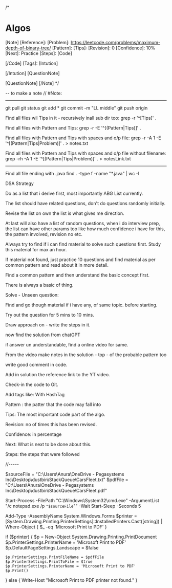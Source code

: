 /*
# Algos
[Note]
[Reference]: 
[Problem]: https://leetcode.com/problems/maximum-depth-of-binary-tree/
[Pattern]: 
[Tips]: 
[Revision]: 0
[Confidence]: 10%
[Next]: Practice 
[Steps]: 
[Code]	
	
[/Code]
[Tags]: 
[Intution]

[/Intution]
[QuestionNote]

[QuestionNote]
[/Note]
*/

--
 to make a note
// #Note: 

---



git pull
git status
git add *
git commit -m "LL middle"
git push origin


Find all files wil Tips in it - recursively inall sub dir too: 
	grep -r '^\[Tips\]' .

Find all files with Pattern and Tips: 
	grep -r -E '^\[(Pattern|Tips)\]' .

Find all files with Pattern and Tips with spaces and o/p file:
	grep -r -A 1 -E '^\[(Pattern|Tips|Problem)\]' . > notes.txt


Find all files with Pattern and Tips with spaces and o/p file without filename:
	grep -rh -A 1 -E '^\[(Pattern|Tips|Problem)\]' . > notesLink.txt

---

Find all file ending with .java
	find . -type f -name "*.java" | wc -l






DSA Strategy

Do as a list that i derive first, most importantly ABG List currently. 

The list should have related questions, don't do questions randomly initially. 

Revise the list on own the list is what gives me direction. 

At last will also have a list of random questions, when i do interview prep, the list can have other params too like how much confidence i have for this, the pattern involved, revision no etc. 

Always try to find if i can find material to solve such questions first. Study this material for max an hour. 

If material not found, just practice 10 questions and find material as per common pattern and read about it in more detail. 

Find a common pattern and then understand the basic concept first. 

There is always a basic of thing. 

Solve - Unseen question:

Find and go though material if i have any, of same topic. before starting.

Try out the question for 5 mins to 10 mins. 

Draw approach on   - write the steps in it.

now find the solution from chatGPT

if answer un understandable, find a online video for same. 

From the video make notes in the solution - top - of the probable pattern too

write good comment in code. 

Add in solution the reference link to the YT video. 

Check-in the code to Git. 



Add tags like: With HashTag

Pattern : the patter that the code may fall into

Tips: The most important code part of the algo.

Revision: no of times this has been revised.

Confidence: in percentage

Next: What is next to be done about this.

Steps: the steps that were followed

//-----


$sourceFile = "C:\Users\Anura\OneDrive - Pegasystems Inc\Desktop\dustbin\StackQueue\CarsFleet.txt"
$pdfFile = "C:\Users\Anura\OneDrive - Pegasystems Inc\Desktop\dustbin\StackQueue\CarsFleet.pdf"

Start-Process -FilePath "C:\Windows\System32\cmd.exe" -ArgumentList "/c notepad.exe /p `"$sourceFile`"" -Wait
Start-Sleep -Seconds 5

Add-Type -AssemblyName System.Windows.Forms
$printer = [System.Drawing.Printing.PrinterSettings]::InstalledPrinters.Cast([string]) | Where-Object { $_ -eq 'Microsoft Print to PDF' }

if ($printer) {
    $p = New-Object System.Drawing.Printing.PrintDocument
    $p.PrinterSettings.PrinterName = 'Microsoft Print to PDF'
    $p.DefaultPageSettings.Landscape = $false

    $p.PrinterSettings.PrintFileName = $pdfFile
    $p.PrinterSettings.PrintToFile = $true
    $p.PrinterSettings.PrinterName = 'Microsoft Print to PDF'
    $p.Print()
}
else {
    Write-Host "Microsoft Print to PDF printer not found."
}
